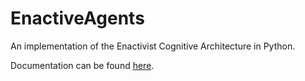 # EnactiveAgents

An implementation of the Enactivist Cognitive Architecture in Python.

Documentation can be found [here](http://enactiveagents.readthedocs.io/en/latest/index.html).
